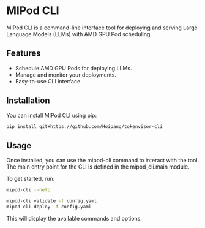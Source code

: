 # MIPod CLI

MIPod CLI is a command-line interface tool for deploying and serving Large Language Models (LLMs) with AMD GPU Pod scheduling.

## Features

- Schedule AMD GPU Pods for deploying LLMs.
- Manage and monitor your deployments.
- Easy-to-use CLI interface.

## Installation

You can install MIPod CLI using pip:

```bash
pip install git+https://github.com/Hoipang/tokenvisor-cli
```

## Usage

Once installed, you can use the mipod-cli command to interact with the tool. The main entry point for the CLI is defined in the mipod_cli.main module.

To get started, run:

```bash
mipod-cli --help

mipod-cli validate -f config.yaml
mipod-cli deploy -f config.yaml
```

This will display the available commands and options.
